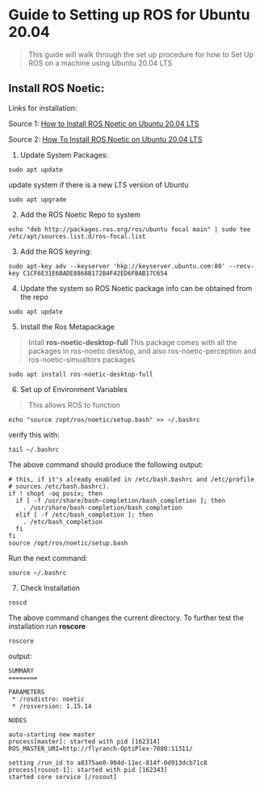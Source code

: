 # Guide to Setting up ROS for Ubuntu 20.04
> This guide will walk through the set up procedure for how to Set Up ROS on a machine using Ubuntu 20.04 LTS


## Install ROS Noetic:
Links for installation: 

Source 1: [How to Install ROS Noetic on Ubuntu 20.04 LTS](https://linoxide.com/how-to-install-ros-noetic-on-ubuntu-20-04/`) 

Source 2: [How To Install ROS Noetic on Ubuntu 20.04 LTS](https://idroot.us/install-ros-noetic-ubuntu-20-04/)

1. Update System Packages:
```
sudo apt update
```

update system if there is a new LTS version of Ubuntu
```
sudo apt upgrade
```
2. Add the ROS Noetic Repo to system
```
echo "deb http://packages.ros.org/ros/ubuntu focal main" | sudo tee /etc/apt/sources.list.d/ros-focal.list
```
3. Add the ROS keyring:
```
sudo apt-key adv --keyserver 'hkp://keyserver.ubuntu.com:80' --recv-key C1CF6E31E6BADE8868B172B4F42ED6FBAB17C654
```

4. Update the system so ROS Noetic package info can be obtained from the repo

```
sudo apt update
```
5. Install the Ros Metapackage 
> Intall **ros-noetic-desktop-full**
> This package comes with all the packages in ros-noetic desktop, and also ros-noetic-perception and ros-noetic-simualtors packages
```
sudo apt install ros-noetic-desktop-full
```

6. Set up of Environment Variables
> This allows ROS to function
```
echo "source /opt/ros/noetic/setup.bash" >> ~/.bashrc

```
verify this with:
```
tail ~/.bashrc
```
The above command should produce the following output:
```
# this, if it's already enabled in /etc/bash.bashrc and /etc/profile
# sources /etc/bash.bashrc).
if ! shopt -oq posix; then
  if [ -f /usr/share/bash-completion/bash_completion ]; then
    . /usr/share/bash-completion/bash_completion
  elif [ -f /etc/bash_completion ]; then
    . /etc/bash_completion
  fi
fi
source /opt/ros/noetic/setup.bash
```
Run the next command:

```
source ~/.bashrc
```
7. Check Installation
```
roscd
```
The above command changes the current directory. To further test the installation run **roscore** 

```
roscore
```

output:
```
SUMMARY
========

PARAMETERS
 * /rosdistro: noetic
 * /rosversion: 1.15.14

NODES

auto-starting new master
process[master]: started with pid [162314]
ROS_MASTER_URI=http://flyranch-OptiPlex-7080:11311/

setting /run_id to a8375ae0-904d-11ec-814f-0d913dcb71c8
process[rosout-1]: started with pid [162343]
started core service [/rosout]

```
